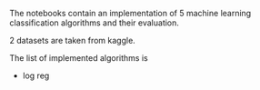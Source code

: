 The notebooks contain an implementation of 5 machine learning classification algorithms and their evaluation.

2 datasets are taken from kaggle.

The list of implemented algorithms is
- log reg
